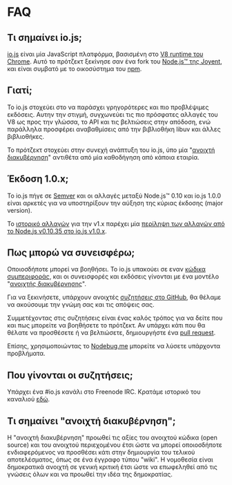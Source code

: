 # FAQ

## Τι σημαίνει io.js;

[io.js](https://github.com/nodejs/io.js) είναι μία JavaScript πλατφόρμα, βασισμένη στο [V8 runtime του Chrome](http://code.google.com/p/v8/). Αυτό το πρότζεκτ ξεκίνησε σαν ένα fork του [Node.js™ της Joyent](https://nodejs.org/), και είναι συμβατό με το οικοσύστημα του [npm](https://www.npmjs.com/).

## Γιατί;

Το io.js στοχεύει στο να παράσχει γρηγορότερες και πιο προβλέψιμες εκδόσεις. Αυτην την στιγμή, συγχωνεύει τις πιο πρόσφατες αλλαγές του V8 ως προς την γλώσσα, το API και τις βελτιώσεις στην απόδοση, ενώ παράλληλα προσφέρει αναβαθμίσεις από την βιβλιοθήκη libuv και άλλες βιβλιοθήκες.

Το πρότζεκτ στοχεύει στην συνεχή ανάπτυξη του io.js, ύπο μία "[ανοιχτή διακυβέρνηση](https://github.com/nodejs/io.js/blob/master/GOVERNANCE.md#readme)" αντιθέτα από μία καθοδήγηση από κάποια εταιρία.

## Έκδοση 1.0.x;

Το io.js πήγε σε [Semver](http://semver.org/) και οι αλλαγές μεταξύ Node.js™ 0.10 και io.js 1.0.0 είναι αρκετές για να υποστηρίξουν την αύξηση της κύριας έκδοσης (major version).

Το [ιστορικό αλλαγών](https://github.com/nodejs/io.js/blob/v1.x/CHANGELOG.md) για την v1.x παρέχει μία [περίληψη των αλλαγών από το Node.js v0.10.35 στο io.js v1.0.x](https://github.com/nodejs/io.js/blob/v1.x/CHANGELOG.md#summary-of-changes-from-nodejs-v01035-to-iojs-v100).

## Πως μπορώ να συνεισφέρω;

Οποιοσδήποτε μπορεί να βοηθήσει. Το io.js υπακούει σε εναν [κώδικα συμπεριφοράς](https://github.com/nodejs/io.js/blob/master/CONTRIBUTING.md#code-of-conduct), και οι συνεισφορές και εκδόσεις γίνονται με ένα μοντέλο "[ανοιχτής διακυβέρνησης](https://github.com/nodejs/io.js/blob/master/GOVERNANCE.md#readme)".

Για να ξεκινήσετε, υπάρχουν ανοιχτές [συζητήσεις στο GitHub](https://github.com/nodejs/io.js/issues), θα θέλαμε να ακούσουμε την γνώμη σας και τις απόψεις σας.

Συμμετέχοντας στις συζητήσεις είναι ένας καλός τρόπος για να δείτε που και πως μπορείτε να βοηθήσετε το πρότζεκτ. Αν υπάρχει κάτι που θα θέλατε να προσθέσετε ή να βελτιώσετε, δημιουργήστε ένα [pull request](https://github.com/nodejs/io.js/blob/master/CONTRIBUTING.md#code-contributions).

Επίσης, χρησιμοποιώντας το [Nodebug.me](http://nodebug.me/) μπορείτε να λύσετε υπάρχοντα προβλήματα.

## Που γίνονται οι συζητήσεις;

Υπάρχει ένα #io.js κανάλι στο Freenode IRC. Κρατάμε ιστορικό του καναλιού [εδώ](http://logs.libuv.org/io.js/latest).

## Τι σημαίνει "ανοιχτή διακυβέρνηση";

Η "ανοιχτή διακυβέρνηση" προωθεί τις αξίες του ανοιχτού κώδικα (open source) και του ανοιχτού περιεχομένου έτσι ώστε να μπορεί οποιοσδήποτε ενδιαφερόμενος να προσθέσει κάτι στην δημιουργία του τελικού αποτελέσματος, όπως σε ένα έγγραφο τύπου "wiki". Η νομοθεσία είναι δημοκρατικά ανοιχτή σε γενική κριτική έτσι ώστε να επωφεληθεί από τις γνώσεις όλων και να προωθεί την ιδέα της δημοκρατίας.
